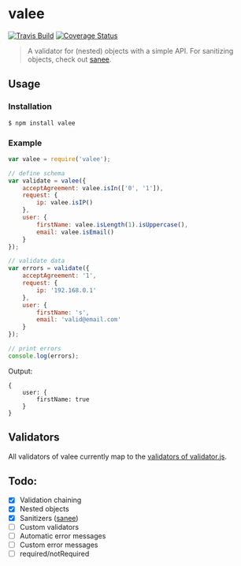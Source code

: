 # valee

[![Travis Build](http://img.shields.io/travis/maximilianschmitt/valee.svg?style=flat)](https://travis-ci.org/maximilianschmitt/valee) [![Coverage Status](https://coveralls.io/repos/maximilianschmitt/valee/badge.svg?branch=master)](https://coveralls.io/r/maximilianschmitt/valee?branch=master)

> A validator for (nested) objects with a simple API. For sanitizing objects, check out [sanee](https://github.com/maximilianschmitt/sanee).

## Usage

### Installation

```
$ npm install valee
```

### Example

``` js
var valee = require('valee');

// define schema
var validate = valee({
	acceptAgreement: valee.isIn(['0', '1']),
	request: {
		ip: valee.isIP()
	},
	user: {
		firstName: valee.isLength(1).isUppercase(),
		email: valee.isEmail()
	}
});

// validate data
var errors = validate({
	acceptAgreement: '1',
	request: {
		ip: '192.168.0.1'
	},
	user: {
		firstName: 's',
		email: 'valid@email.com'
	}
});

// print errors
console.log(errors);
```

Output:

```
{
	user: {
		firstName: true
	}
}
```

## Validators

All validators of valee currently map to the [validators of validator.js](https://github.com/chriso/validator.js#validators).

## Todo:

* [x] Validation chaining
* [x] Nested objects
* [x] Sanitizers ([sanee](https://github.com/maximilianschmitt/sanee))
* [ ] Custom validators
* [ ] Automatic error messages
* [ ] Custom error messages
* [ ] required/notRequired
